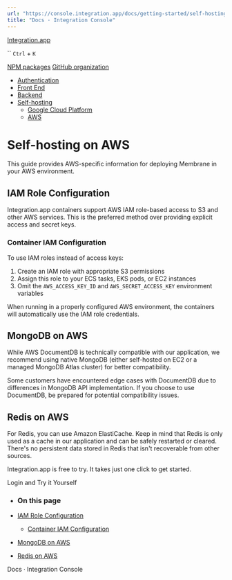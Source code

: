 ```yaml
---
url: "https://console.integration.app/docs/getting-started/self-hosting/aws"
title: "Docs · Integration Console"
---
```


[Integration.app](https://integration.app/)

`` `Ctrl` + `K`

[NPM packages](https://www.npmjs.com/~integration.app) [GitHub organization](https://github.com/integration-app)

- [Authentication](https://console.integration.app/docs/getting-started/authentication)
- [Front End](https://console.integration.app/docs/getting-started/front-end)
- [Backend](https://console.integration.app/docs/getting-started/backend)
- [Self-hosting](https://console.integration.app/docs/getting-started/self-hosting)
  - [Google Cloud Platform](https://console.integration.app/docs/getting-started/self-hosting/gcp)
  - [AWS](https://console.integration.app/docs/getting-started/self-hosting/aws)

# Self-hosting on AWS

This guide provides AWS-specific information for deploying Membrane in your AWS environment.

## IAM Role Configuration

Integration.app containers support AWS IAM role-based access to S3 and other AWS services. This is the preferred method over providing explicit access and secret keys.

### Container IAM Configuration

To use IAM roles instead of access keys:

1. Create an IAM role with appropriate S3 permissions
2. Assign this role to your ECS tasks, EKS pods, or EC2 instances
3. Omit the `AWS_ACCESS_KEY_ID` and `AWS_SECRET_ACCESS_KEY` environment variables

When running in a properly configured AWS environment, the containers will automatically use the IAM role credentials.

## MongoDB on AWS

While AWS DocumentDB is technically compatible with our application, we recommend using native MongoDB (either self-hosted on EC2 or a managed MongoDB Atlas cluster) for better compatibility.

Some customers have encountered edge cases with DocumentDB due to differences in MongoDB API implementation. If you choose to use DocumentDB, be prepared for potential compatibility issues.

## Redis on AWS

For Redis, you can use Amazon ElastiCache. Keep in mind that Redis is only used as a cache in our application and can be safely restarted or cleared. There's no persistent data stored in Redis that isn't recoverable from other sources.

Integration.app is free to try. It takes just one click to get started.

Login and Try it Yourself

- ### On this page

- [IAM Role Configuration](https://console.integration.app/docs/getting-started/self-hosting/aws#iam-role-configuration)
  - [Container IAM Configuration](https://console.integration.app/docs/getting-started/self-hosting/aws#container-iam-configuration)
- [MongoDB on AWS](https://console.integration.app/docs/getting-started/self-hosting/aws#mongodb-on-aws)
- [Redis on AWS](https://console.integration.app/docs/getting-started/self-hosting/aws#redis-on-aws)

Docs · Integration Console